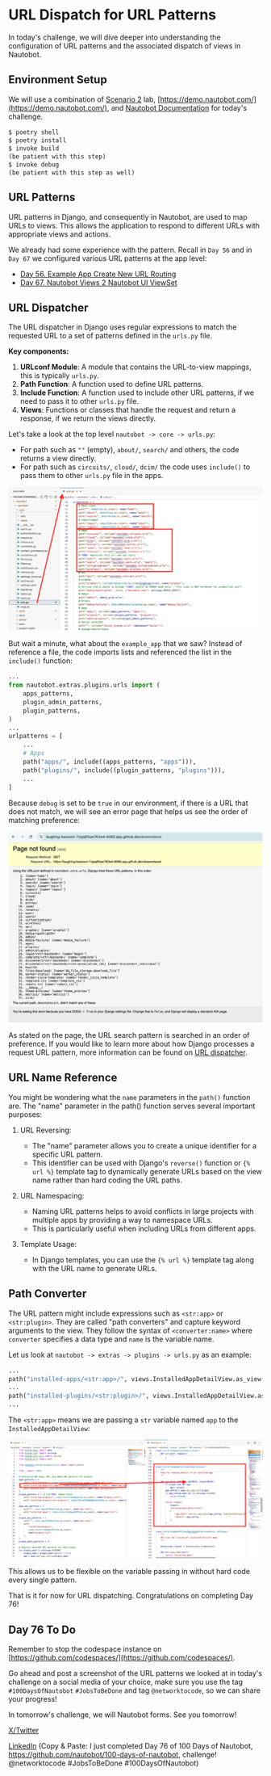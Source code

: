 # URL Dispatch for URL Patterns

In today's challenge, we will dive deeper into understanding the configuration of URL patterns and the associated dispatch of views in Nautobot.

## Environment Setup

We will use a combination of [Scenario 2](../Lab_Setup/scenario_2_setup/README.md) lab, [https://demo.nautobot.com/](https://demo.nautobot.com/), and [Nautobot Documentation](https://docs.nautobot.com/projects/core/en/latest/user-guide/core-data-model/overview/introduction/) for today's challenge. 

```$ cd nautobot
$ poetry shell
$ poetry install
$ invoke build
(be patient with this step)
$ invoke debug
(be patient with this step as well)
```

## URL Patterns

URL patterns in Django, and consequently in Nautobot, are used to map URLs to views. This allows the application to respond to different URLs with appropriate views and actions. 

We already had some experience with the pattern. Recall in `Day 56` and in `Day 67` we configured various URL patterns at the app level: 

- [Day 56. Example App Create New URL Routing](https://github.com/nautobot/100-days-of-nautobot/blob/main/Day056_Example_App_Creating_New_URL_Routing/README.md)
- [Day 67. Nautobot Views 2 Nautobot UI ViewSet](../Day067_Nautobot_Views_2_Nautobot_UI_ViewSet/README.md)

## URL Dispatcher 

The URL dispatcher in Django uses regular expressions to match the requested URL to a set of patterns defined in the `urls.py` file.

**Key components:**

1. **URLconf Module**: A module that contains the URL-to-view mappings, this is typically `urls.py`. 
2. **Path Function**: A function used to define URL patterns. 
3. **Include Function**: A function used to include other URL patterns, if we need to pass it to other `urls.py` file. 
4. **Views**: Functions or classes that handle the request and return a response, if we return the views directly. 

Let's take a look at the top level `nautobot -> core -> urls.py`: 

- For path such as `""` (empty), `about/`, `search/` and others, the code returns a view directly. 
- For path such as `circuits/`, `cloud/`, `dcim/` the code uses `include()` to pass them to other `urls.py` file in the apps. 

![core_urls](images/core_urls.png)

But wait a minute, what about the `example_app` that we saw? Instead of reference a file, the code imports lists and referenced the list in the `include()` function: 

```python
...
from nautobot.extras.plugins.urls import (
    apps_patterns,
    plugin_admin_patterns,
    plugin_patterns,
)
...
urlpatterns = [
    ...
    # Apps
    path("apps/", include((apps_patterns, "apps"))),
    path("plugins/", include((plugin_patterns, "plugins"))),
    ...
]
```

Because `debug` is set to be `true` in our environment, if there is a URL that does not match, we will see an error page that helps us see the order of matching preference: 

![url_match_error](images/url_match_error.png)

As stated on the page, the URL search pattern is searched in an order of preference. If you would like to learn more about how Django processes a request URL pattern, more information can be found on [URL dispatcher](https://docs.djangoproject.com/en/5.1/topics/http/urls/). 

## URL Name Reference

You might be wondering what the `name` parameters in the `path()` function are. The "name" parameter in the path() function serves several important purposes:

1. URL Reversing:

    - The "name" parameter allows you to create a unique identifier for a specific URL pattern.
    - This identifier can be used with Django's `reverse()` function or `{% url %}` template tag to dynamically generate URLs based on the view name rather than hard coding the URL paths.

2. URL Namespacing:

    - Naming URL patterns helps to avoid conflicts in large projects with multiple apps by providing a way to namespace URLs.
    - This is particularly useful when including URLs from different apps.

3. Template Usage:

    - In Django templates, you can use the `{% url %}` template tag along with the URL name to generate URLs.

## Path Converter

The URL pattern might include expressions such as `<str:app>` or `<str:plugin>`. They are called "path converters" and capture keyword arguments to the view. They follow the syntax of `<converter:name>` where `converter` specifies a data type and `name` is the variable name. 

Let us look at `nautobot -> extras -> plugins -> urls.py` as an example: 

```python 
...
path("installed-apps/<str:app>/", views.InstalledAppDetailView.as_view(), name="app_detail")
...
path("installed-plugins/<str:plugin>/", views.InstalledAppDetailView.as_view(), name="plugin_detail"),
...
```

The `<str:app>` means we are passing a `str` variable named `app` to the `InstalledAppDetailView`: 

![url_match_variable](images/url_match_variable.png)

This allows us to be flexible on the variable passing in without hard code every single pattern. 

That is it for now for URL dispatching. Congratulations on completing Day 76!

## Day 76 To Do

Remember to stop the codespace instance on [https://github.com/codespaces/](https://github.com/codespaces/). 

Go ahead and post a screenshot of the URL patterns we looked at in today's challenge on a social media of your choice, make sure you use the tag `#100DaysOfNautobot` `#JobsToBeDone` and tag `@networktocode`, so we can share your progress! 

In tomorrow's challenge, we will Nautobot forms. See you tomorrow! 

[X/Twitter](<https://twitter.com/intent/tweet?url=https://github.com/nautobot/100-days-of-nautobot&text=I+just+completed+Day+76+of+the+100+days+of+nautobot+challenge+!&hashtags=100DaysOfNautobot,JobsToBeDone>)

[LinkedIn](https://www.linkedin.com/) (Copy & Paste: I just completed Day 76 of 100 Days of Nautobot, https://github.com/nautobot/100-days-of-nautobot, challenge! @networktocode #JobsToBeDone #100DaysOfNautobot) 

